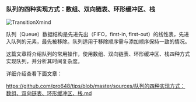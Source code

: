 ###  队列的四种实现方式：数组、双向链表、环形缓冲区、栈

![TransitionXmind](https://raw.githubusercontent.com/pro648/tips/master/sources/images/QueueMind.png)

队列（Queue）数据结构是先进先出（FIFO，first-in, first-out）的线性表，先进入队列的元素，最先被移除。队列适用于移除顺序需与添加顺序保持一致的情况。

这篇文章将介绍队列的常用操作，使用数组、双向链表、环形缓冲区、栈四种方式实现队列，并分析其时间复杂度。

详细介绍查看下面文章：

<https://github.com/pro648/tips/blob/master/sources/队列的四种实现方式：数组、双向链表、环形缓冲区、栈.md>

